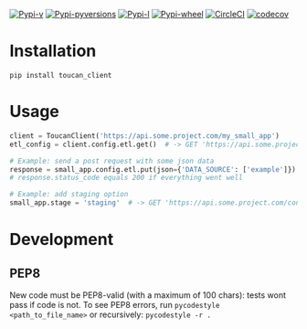 [![Pypi-v](https://img.shields.io/pypi/v/toucan-client.svg)](https://pypi.python.org/pypi/toucan-client)
[![Pypi-pyversions](https://img.shields.io/pypi/pyversions/toucan-client.svg)](https://pypi.python.org/pypi/toucan-client)
[![Pypi-l](https://img.shields.io/pypi/l/toucan-client.svg)](https://pypi.python.org/pypi/toucan-client)
[![Pypi-wheel](https://img.shields.io/pypi/wheel/toucan-client.svg)](https://pypi.python.org/pypi/toucan-client)
[![CircleCI](https://img.shields.io/circleci/project/github/ToucanToco/toucan-client.svg)](https://circleci.com/gh/ToucanToco/toucan-client)
[![codecov](https://codecov.io/gh/ToucanToco/laputa/branch/master/graph/badge.svg?token=Ae7jTcHofN)](https://codecov.io/gh/ToucanToco/laputa)

# Installation

`pip install toucan_client`

# Usage

```python
client = ToucanClient('https://api.some.project.com/my_small_app')
etl_config = client.config.etl.get()  # -> GET 'https://api.some.project.com/config/etl'

# Example: send a post request with some json data
response = small_app.config.etl.put(json={'DATA_SOURCE': ['example']})
# response.status_code equals 200 if everything went well

# Example: add staging option
small_app.stage = 'staging'  # -> GET 'https://api.some.project.com/config/etl?stage=staging'
```

# Development

## PEP8

New code must be PEP8-valid (with a maximum of 100 chars): tests wont pass if code is not.
To see PEP8 errors, run `pycodestyle <path_to_file_name>` or recursively: `pycodestyle -r .`
